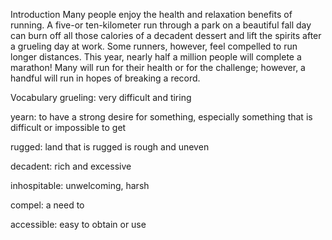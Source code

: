 Introduction
Many people enjoy the health and relaxation benefits of running. A five-or ten-kilometer run through a park on a beautiful fall day can burn off all those calories of a decadent dessert and lift the spirits after a grueling day at work. Some runners, however, feel compelled to run longer distances. This year, nearly half a million people will complete a marathon! Many will run for their health or for the challenge; however, a handful will run in hopes of breaking a record.

Vocabulary
grueling: very difficult and tiring

yearn: to have a strong desire for something, especially something that is difficult or impossible to get

rugged: land that is rugged is rough and uneven

decadent: rich and excessive

inhospitable: unwelcoming, harsh

compel: a need to

accessible: easy to obtain or use


